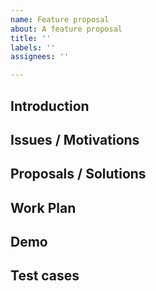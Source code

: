```yaml
---
name: Feature proposal
about: A feature proposal
title: ''
labels: ''
assignees: ''

---
```


## Introduction

## Issues / Motivations

## Proposals / Solutions

## Work Plan

## Demo

## Test cases
